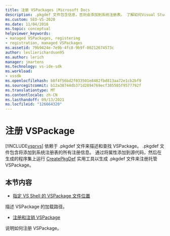 ```yaml
---
title: 注册 VSPackages |Microsoft Docs
description: .pkgdef 文件包含信息，否则会添加到系统注册表。 了解如何Visual Studio .pkgdef 文件来描述/查找 VSPackage。
ms.custom: SEO-VS-2020
ms.date: 11/04/2016
ms.topic: conceptual
helpviewer_keywords:
- managed VSPackages, registering
- registration, managed VSPackages
ms.assetid: 79b9424e-7e9b-4fc8-9b9f-00212674573c
author: leslierichardson95
ms.author: lerich
manager: jmartens
ms.technology: vs-ide-sdk
ms.workload:
- vssdk
ms.openlocfilehash: b8f4f56bd2f033501e8482fbd813aa72e1cb2bf9
ms.sourcegitcommit: b12a38744db371d2894769ecf305585f9577792f
ms.translationtype: MT
ms.contentlocale: zh-CN
ms.lasthandoff: 09/13/2021
ms.locfileid: "126664320"
---
```

# <a name="registering-vspackages"></a>注册 VSPackage
[!INCLUDE[vsprvs](../../code-quality/includes/vsprvs_md.md)] 依赖于 .pkgdef 文件来描述和查找 VSPackage。 .pkgdef 文件包含将添加到系统注册表的所有注册信息。 通过将属性添加到源代码，然后在生成的程序集上运行 [CreatePkgDef](../../extensibility/internals/createpkgdef-utility.md) 实用工具以生成 .pkgdef 文件来注册托管 VSPackage。

## <a name="in-this-section"></a>本节内容
- [指定 VS Shell 的 VSPackage 文件位置](../../extensibility/internals/specifying-vspackage-file-location-to-the-vs-shell.md)

 描述 VSPackage 的加载路径。

- [注册和注销 VSPackage](../../extensibility/registering-and-unregistering-vspackages.md)

 说明如何注册 VSPackage。
